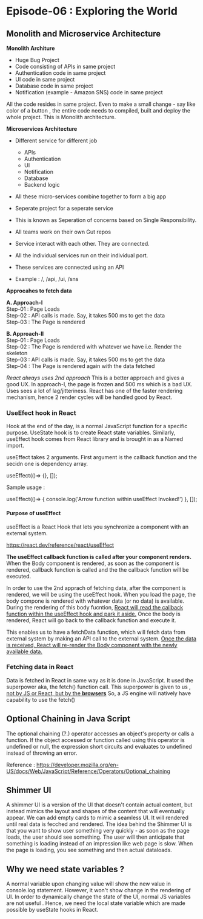 # Episode-06 : Exploring the World

## Monolith and Microservice Architecture

**Monolith Architure**

* Huge Bug Project
* Code consisting of APIs in same project
* Authentication code in same project
* UI code in same project
* Database code in same project
* Notification (example - Amazon SNS) code in same project 

All the code resides in same project. Even to make a small change - say like color of a button ,
the entire code needs to compiled, built and deploy the whole project. This is Monolith architecture.

**Microservices Architecture**

* Different service for different job
    - APIs
    - Authentication
    - UI
    - Notification
    - Database
    - Backend logic

* All these micro-services combine together to form a big app
* Seperate project for a seperate service
* This is known as Seperation of concerns based on Single Responsibility. 
* All teams work on their own Gut repos

* Service interact with each other. They are connected.
* All the individual services run on their individual port. 
* These services are connected using an API 

* Example : /, /api, /ui, /sns 

**Approcahes to fetch data**

**A. Approach-I** <br>
Step-01 : Page Loads<br>
Step-02 : API calls is made. Say, it takes 500 ms to get the data<br>
Step-03 : The Page is rendered<br>

**B. Approach-II**<br>
Step-01 : Page Loads<br>
Step-02 : The Page is rendered with whatever we have i.e. Render the skeleton<br>
Step-03 : API calls is made. Say, it takes 500 ms to get the data<br>
Step-04 : The Page is rendered again with the data fetched<br>


*React always uses 2nd approach*
This is a better approach and gives a good UX. 
In approach-I, the page is frozen and 500 ms which is a bad UX. 
Uses sees a lot of lag/jitteriness. 
React has one of the faster rendering mechanism, hence 2 render cycles will be handled good by React. 

### UseEfect hook in React

Hook at the end of the day, is a normal JavaScript function for a specific purpose. 
UseState hook is to create React state variables. Similarly, useEffect hook comes from 
React library and is brought in as a Named import.

useEffect takes 2 arguments. First argument is the callback function and the
secidn one is dependency array.

useEffect(()=> {}, []);

Sample usage : 

useEffect(()=> {
    console.log('Arrow function within useEffect Invoked!')
}, []);


#### Purpose of useEffect
useEffect is a React Hook that lets you synchronize a component with an external system.

https://react.dev/reference/react/useEffect

**The useEffect callback function is called after your component renders.**
When the Body component is rendered, as soon as the component is rendered, 
callback function is called and the the callback function will be executed. 

In order to use the 2nd apprach of fetching data, after the component is rendered, we will be using the 
useEffect hook. When you load the page, the body compone is rendered with whatever data (or no data) is available.
During the rendering of this body fucntion, <ins>React will read the callback function within the useEffect hook 
and park it aside.</ins> Once the body is rendered, React will go back to the callback function and execute it.

This enables us to have a fetchData function, which will fetch data from external system by making an
API call to the external system. <ins>Once the data is received, React will re-render the Body component
with the newly available data.</ins> 


### Fetching data in React

Data is fetched in React in same way as it is done in JavaScript.
It used the superpower aka, the fetch() function call. This superpower is given to us , <ins>not by JS or React, but by the <b>browsers</b></ins>
So, a JS engine will natively have capability to use the fetch() 

## Optional Chaining in Java Script


The optional chaining (?.) operator accesses an object's property or calls a function. If the object accessed or function called using this operator is undefined or null, the expression short circuits and evaluates to undefined instead of throwing an error.

Reference : https://developer.mozilla.org/en-US/docs/Web/JavaScript/Reference/Operators/Optional_chaining


## Shimmer UI

A shimmer UI is a version of the UI that doesn't contain actual content, but instead mimics the layout and shapes of the content that will eventually appear.
We can add empty cards to mimic a seamless UI. It will rendered until real data is fecched and rendered. 
The idea behind the Shimmer UI is that you want to show user something very quickly - as soon as the page loads, the user should see something.
The user will then anticipate that something is loading instead of an impression like web page is slow. 
When the page is loading, you see something and then actual dataloads. 

## Why we need state variables ?

A normal variable upon changing value will show the new value in console.log statement. 
However, it won't show change in the rendering of UI.
In order to dynamically change the state of the UI, normal JS variables are not useful .
Hence, we need the local state variable which are made possible by useState hooks in React.
